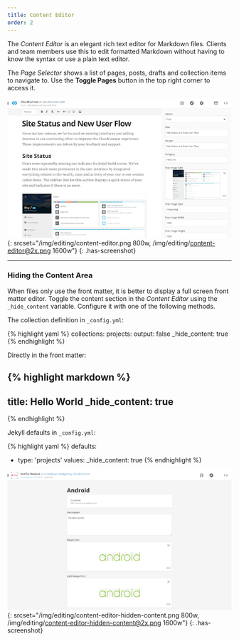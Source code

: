 ```yaml
---
title: Content Editor
order: 2
---
```


The *Content Editor* is an elegant rich text editor for Markdown files.
Clients and team members use this to edit formatted Markdown without having to know the syntax or use a plain text editor.

The *Page Selector* shows a list of pages, posts, drafts and collection items to navigate to.
Use the **Toggle Pages** button in the top right corner to access it.

![Content Editor](/img/editing/content-editor.png){: srcset="/img/editing/content-editor.png 800w, /img/editing/content-editor@2x.png 1600w"}
{: .has-screenshot}

---

### Hiding the Content Area

When files only use the front matter, it is better to display a full screen front matter editor. Toggle the content section in the *Content Editor* using the `_hide_content` variable. Configure it with one of the following methods.

The collection definition in `_config.yml`:

{% highlight yaml %}
collections:
  projects:
    output: false
    _hide_content: true
{% endhighlight %}

Directly in the front matter:

{% highlight markdown %}
---
title: Hello World
_hide_content: true
---
{% endhighlight %}

Jekyll defaults in `_config.yml`:

{% highlight yaml %}
defaults:
  - type: 'projects'
    values:
      _hide_content: true
{% endhighlight %}

![Content Editor with no content section](/img/editing/content-editor-hidden-content.png){: srcset="/img/editing/content-editor-hidden-content.png 800w, /img/editing/content-editor-hidden-content@2x.png 1600w"}
{: .has-screenshot}
